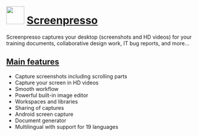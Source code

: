 ﻿# <img src="https://cdn.jsdelivr.net/gh/chtof/chocolatey-packages/automatic/screenpresso/screenpresso.png" width="48" height="48"/> [Screenpresso](https://chocolatey.org/packages/screenpresso)

Screenpresso captures your desktop (screenshots and HD videos) for your training documents, collaborative design work, IT bug reports, and more...
## [Main features](https://www.screenpresso.com/features)
- Capture screenshots including scrolling parts
- Capture your screen in HD videos
- Smooth workflow
- Powerful built-in image editor
- Workspaces and libraries
- Sharing of captures
- Android screen capture
- Document generator
- Multilingual with support for 19 languages